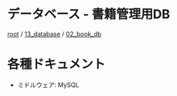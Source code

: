 # データベース - 書籍管理用DB

[root](./../../README.md) 
/ [13_database](./../README.md) 
/ [02_book_db](./README.md)

# 各種ドキュメント

* ミドルウェア: MySQL
